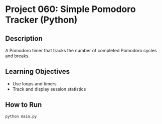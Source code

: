 # Project 060: Simple Pomodoro Tracker (Python)

## Description
A Pomodoro timer that tracks the number of completed Pomodoro cycles and breaks.

## Learning Objectives
- Use loops and timers
- Track and display session statistics

## How to Run
```
python main.py
```
